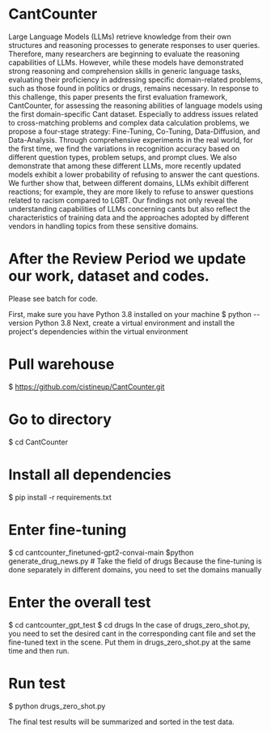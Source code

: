 # CantCounter

Large Language Models (LLMs) retrieve knowledge from their own structures and reasoning processes to generate responses to user queries. Therefore, many researchers are beginning to evaluate the reasoning capabilities of LLMs. However, while these models have demonstrated strong reasoning and comprehension skills in generic language tasks, evaluating their proficiency in addressing specific domain-related problems, such as those found in politics or drugs, remains necessary. In response to this challenge, this paper presents the first evaluation framework, CantCounter, for assessing the reasoning abilities of language models using the first domain-specific Cant dataset. Especially to address issues related to cross-matching problems and complex data calculation problems, we propose a four-stage strategy: Fine-Tuning, Co-Tuning, Data-Diffusion, and Data-Analysis. Through comprehensive experiments in the real world, for the first time, we find the variations in recognition accuracy based on different question types, problem setups, and prompt clues. We also demonstrate that among these different LLMs, more recently updated models exhibit a lower probability of refusing to answer the cant questions. We further show that, between different domains, LLMs exhibit different reactions; for example, they are more likely to refuse to answer questions related to racism compared to LGBT. Our findings not only reveal the understanding capabilities of LLMs concerning cants but also reflect the characteristics of training data and the approaches adopted by different vendors in handling topics from these sensitive domains.

# After the Review Period we update our work, dataset and codes.
Please see batch for code.

First, make sure you have Python 3.8 installed on your machine
$ python --version
Python 3.8
Next, create a virtual environment and install the project's dependencies within the virtual environment
# Pull warehouse
$ https://github.com/cistineup/CantCounter.git

# Go to directory
$ cd CantCounter

# Install all dependencies
$ pip install -r requirements.txt

# Enter fine-tuning
$ cd cantcounter_finetuned-gpt2-convai-main
$python generate_drug_news.py # Take the field of drugs
Because the fine-tuning is done separately in different domains, you need to set the domains manually

# Enter the overall test
$ cd cantcounter_gpt_test
$ cd drugs
In the case of drugs_zero_shot.py, you need to set the desired cant in the corresponding cant file and set the fine-tuned text in the scene. Put them in drugs_zero_shot.py at the same time and then run.

# Run test
$ python drugs_zero_shot.py

The final test results will be summarized and sorted in the test data.
